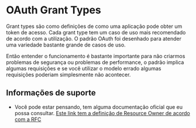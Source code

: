 # OAuth Grant Types

Grant types são como definições de como uma aplicação pode obter um token de acesso. Cada grant type tem um 
caso de uso mais recomendado de acordo com a utilização. O padrão OAuth foi desenhado para atender
uma variedade bastante grande de casos de uso.

Então entender o funcionamento é bastante importante para não criarmos problemas de segurança ou problemas
de performance, o padrão implica algumas requisições e se você utilizar o modelo errado algumas requisições
poderiam simplesmente não acontecer.

## Informações de suporte

* Você pode estar pensando, tem alguma documentação oficial que eu possa consultar. [Este link tem a definição de
Resource Owner de acordo com a RFC](https://tools.ietf.org/html/rfc6749#section-1)